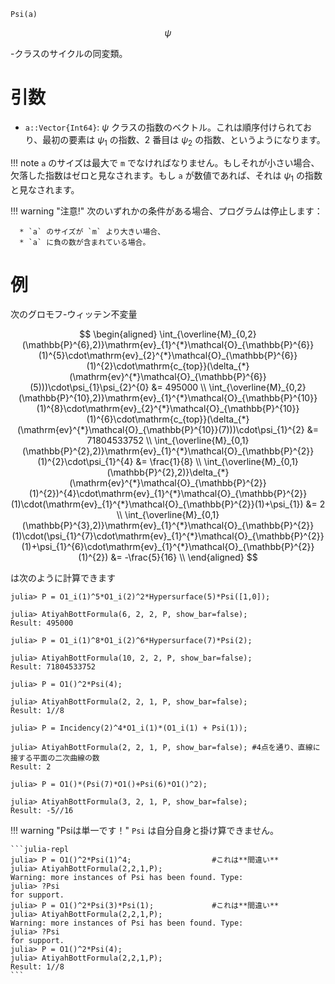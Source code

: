 ```
Psi(a)
```

$$
\psi
$$

-クラスのサイクルの同変類。

# 引数

  * `a::Vector{Int64}`: $\psi$ クラスの指数のベクトル。これは順序付けられており、最初の要素は $\psi_1$ の指数、2 番目は $\psi_2$ の指数、というようになります。

!!! note
    `a` のサイズは最大で `m` でなければなりません。もしそれが小さい場合、欠落した指数はゼロと見なされます。もし `a` が数値であれば、それは $\psi_1$ の指数と見なされます。


!!! warning "注意!"
    次のいずれかの条件がある場合、プログラムは停止します：

      * `a` のサイズが `m` より大きい場合、
      * `a` に負の数が含まれている場合。


# 例

次のグロモフ-ウィッテン不変量

$$
\begin{aligned}
\int_{\overline{M}_{0,2}(\mathbb{P}^{6},2)}\mathrm{ev}_{1}^{*}\mathcal{O}_{\mathbb{P}^{6}}(1)^{5}\cdot\mathrm{ev}_{2}^{*}\mathcal{O}_{\mathbb{P}^{6}}(1)^{2}\cdot\mathrm{c_{top}}(\delta_{*}(\mathrm{ev}^{*}\mathcal{O}_{\mathbb{P}^{6}}(5)))\cdot\psi_{1}\psi_{2}^{0} &= 495000 \\
\int_{\overline{M}_{0,2}(\mathbb{P}^{10},2)}\mathrm{ev}_{1}^{*}\mathcal{O}_{\mathbb{P}^{10}}(1)^{8}\cdot\mathrm{ev}_{2}^{*}\mathcal{O}_{\mathbb{P}^{10}}(1)^{6}\cdot\mathrm{c_{top}}(\delta_{*}(\mathrm{ev}^{*}\mathcal{O}_{\mathbb{P}^{10}}(7)))\cdot\psi_{1}^{2} &= 71804533752 \\
\int_{\overline{M}_{0,1}(\mathbb{P}^{2},2)}\mathrm{ev}_{1}^{*}\mathcal{O}_{\mathbb{P}^{2}}(1)^{2}\cdot\psi_{1}^{4} &= \frac{1}{8} \\
\int_{\overline{M}_{0,1}(\mathbb{P}^{2},2)}\delta_{*}(\mathrm{ev}^{*}\mathcal{O}_{\mathbb{P}^{2}}(1)^{2})^{4}\cdot\mathrm{ev}_{1}^{*}\mathcal{O}_{\mathbb{P}^{2}}(1)\cdot(\mathrm{ev}_{1}^{*}\mathcal{O}_{\mathbb{P}^{2}}(1)+\psi_{1}) &= 2 \\
\int_{\overline{M}_{0,1}(\mathbb{P}^{3},2)}\mathrm{ev}_{1}^{*}\mathcal{O}_{\mathbb{P}^{2}}(1)\cdot(\psi_{1}^{7}\cdot\mathrm{ev}_{1}^{*}\mathcal{O}_{\mathbb{P}^{2}}(1)+\psi_{1}^{6}\cdot\mathrm{ev}_{1}^{*}\mathcal{O}_{\mathbb{P}^{2}}(1)^{2}) &= -\frac{5}{16} \\
\end{aligned}
$$

は次のように計算できます

```jldoctest; setup = :(using AtiyahBott)
julia> P = O1_i(1)^5*O1_i(2)^2*Hypersurface(5)*Psi([1,0]);

julia> AtiyahBottFormula(6, 2, 2, P, show_bar=false);
Result: 495000

julia> P = O1_i(1)^8*O1_i(2)^6*Hypersurface(7)*Psi(2);

julia> AtiyahBottFormula(10, 2, 2, P, show_bar=false);
Result: 71804533752

julia> P = O1()^2*Psi(4);

julia> AtiyahBottFormula(2, 2, 1, P, show_bar=false);
Result: 1//8

julia> P = Incidency(2)^4*O1_i(1)*(O1_i(1) + Psi(1));

julia> AtiyahBottFormula(2, 2, 1, P, show_bar=false); #4点を通り、直線に接する平面の二次曲線の数
Result: 2

julia> P = O1()*(Psi(7)*O1()+Psi(6)*O1()^2);

julia> AtiyahBottFormula(3, 2, 1, P, show_bar=false);
Result: -5//16
```

!!! warning "Psiは単一です！"
    `Psi` は自分自身と掛け算できません。

    ```julia-repl
    julia> P = O1()^2*Psi(1)^4;                  #これは**間違い**
    julia> AtiyahBottFormula(2,2,1,P);
    Warning: more instances of Psi has been found. Type:
    julia> ?Psi
    for support.
    julia> P = O1()^2*Psi(3)*Psi(1);             #これは**間違い**
    julia> AtiyahBottFormula(2,2,1,P);
    Warning: more instances of Psi has been found. Type:
    julia> ?Psi
    for support.
    julia> P = O1()^2*Psi(4);
    julia> AtiyahBottFormula(2,2,1,P);
    Result: 1//8
    ```

